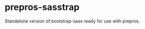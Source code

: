 prepros-sasstrap
================

Standalone version of bootstrap-sass ready for use with prepros.
